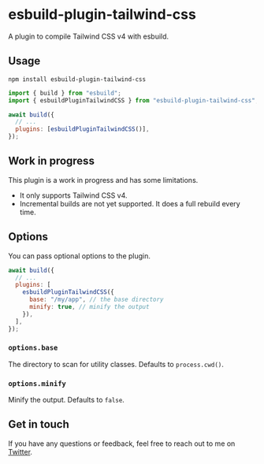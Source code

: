 # esbuild-plugin-tailwind-css

A plugin to compile Tailwind CSS v4 with esbuild.

## Usage

```text
npm install esbuild-plugin-tailwind-css
```

```js
import { build } from "esbuild";
import { esbuildPluginTailwindCSS } from "esbuild-plugin-tailwind-css";

await build({
  // ...
  plugins: [esbuildPluginTailwindCSS()],
});
```

## Work in progress

This plugin is a work in progress and has some limitations.

- It only supports Tailwind CSS v4.
- Incremental builds are not yet supported. It does a full rebuild every time.

## Options

You can pass optional options to the plugin.

```js
await build({
  // ...
  plugins: [
    esbuildPluginTailwindCSS({
      base: "/my/app", // the base directory
      minify: true, // minify the output
    }),
  ],
});
```

### `options.base`

The directory to scan for utility classes. Defaults to `process.cwd()`.

### `options.minify`

Minify the output. Defaults to `false`.

## Get in touch

If you have any questions or feedback, feel free to reach out to me on [Twitter](https://twitter.com/ryantotweets).
